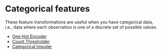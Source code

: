 # Categorical features

These feature transformations are useful when you have categorical data, i.e., 
data where each observation is one of a discrete set of possible values.

* [One Hot Encoder](feature-engineering/one_hot_encoder.md)
* [Count Thresholder](feature-engineering/count_thresholder.md)
* [Categorical Imputer](feature-engineering/categorical_imputer.md)

